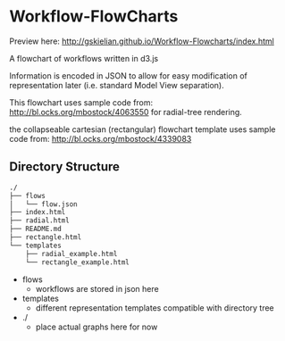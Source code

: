 Workflow-FlowCharts
===================

Preview here: http://gskielian.github.io/Workflow-Flowcharts/index.html

A flowchart of workflows written in d3.js


Information is encoded in JSON to allow for easy modification of representation later (i.e. standard Model View separation).




This flowchart uses sample code from: http://bl.ocks.org/mbostock/4063550 
for radial-tree rendering.


the collapseable cartesian (rectangular) flowchart template uses sample code from: http://bl.ocks.org/mbostock/4339083

## Directory Structure

```sh
./
├── flows
│   └── flow.json
├── index.html
├── radial.html
├── README.md
├── rectangle.html
└── templates
    ├── radial_example.html
    └── rectangle_example.html
```


* flows
  * workflows are stored in json here
* templates
  * different representation templates compatible with directory tree
* ./
  * place actual graphs here for now

